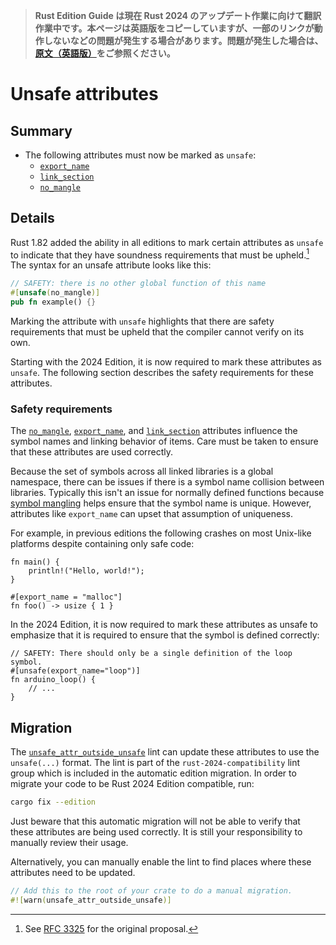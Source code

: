 > **Rust Edition Guide は現在 Rust 2024 のアップデート作業に向けて翻訳作業中です。本ページは英語版をコピーしていますが、一部のリンクが動作しないなどの問題が発生する場合があります。問題が発生した場合は、[原文（英語版）](https://doc.rust-lang.org/edition-guide/introduction.html)をご参照ください。**

# Unsafe attributes

## Summary

- The following attributes must now be marked as `unsafe`:
    - [`export_name`]
    - [`link_section`]
    - [`no_mangle`]

[`export_name`]: ../../reference/abi.html#the-export_name-attribute
[`link_section`]: ../../reference/abi.html#the-link_section-attribute
[`no_mangle`]: ../../reference/abi.html#the-no_mangle-attribute

## Details

Rust 1.82 added the ability in all editions to mark certain attributes as `unsafe` to indicate that they have soundness requirements that must be upheld.[^RFC3325] The syntax for an unsafe attribute looks like this:

```rust
// SAFETY: there is no other global function of this name
#[unsafe(no_mangle)]
pub fn example() {}
```

Marking the attribute with `unsafe` highlights that there are safety requirements that must be upheld that the compiler cannot verify on its own.

Starting with the 2024 Edition, it is now required to mark these attributes as `unsafe`. The following section describes the safety requirements for these attributes.

[^RFC3325]: See [RFC 3325](https://rust-lang.github.io/rfcs/3325-unsafe-attributes.html) for the original proposal.

### Safety requirements

The [`no_mangle`], [`export_name`], and [`link_section`] attributes influence the symbol names and linking behavior of items. Care must be taken to ensure that these attributes are used correctly.

Because the set of symbols across all linked libraries is a global namespace, there can be issues if there is a symbol name collision between libraries. Typically this isn't an issue for normally defined functions because [symbol mangling] helps ensure that the symbol name is unique. However, attributes like `export_name` can upset that assumption of uniqueness.

For example, in previous editions the following crashes on most Unix-like platforms despite containing only safe code:

```rust,no_run,edition2021
fn main() {
    println!("Hello, world!");
}

#[export_name = "malloc"]
fn foo() -> usize { 1 }
```

In the 2024 Edition, it is now required to mark these attributes as unsafe to emphasize that it is required to ensure that the symbol is defined correctly:

```rust,edition2024
// SAFETY: There should only be a single definition of the loop symbol.
#[unsafe(export_name="loop")]
fn arduino_loop() {
    // ...
}
```

[symbol mangling]: ../../rustc/symbol-mangling/index.html
[`unsafe_attr_outside_unsafe`]: ../../rustc/lints/listing/allowed-by-default.html#unsafe-attr-outside-unsafe

## Migration

The [`unsafe_attr_outside_unsafe`] lint can update these attributes to use the `unsafe(...)` format. The lint is part of the `rust-2024-compatibility` lint group which is included in the automatic edition migration. In order to migrate your code to be Rust 2024 Edition compatible, run:

```sh
cargo fix --edition
```

Just beware that this automatic migration will not be able to verify that these attributes are being used correctly. It is still your responsibility to manually review their usage.

Alternatively, you can manually enable the lint to find places where these attributes need to be updated.

```rust
// Add this to the root of your crate to do a manual migration.
#![warn(unsafe_attr_outside_unsafe)]
```
